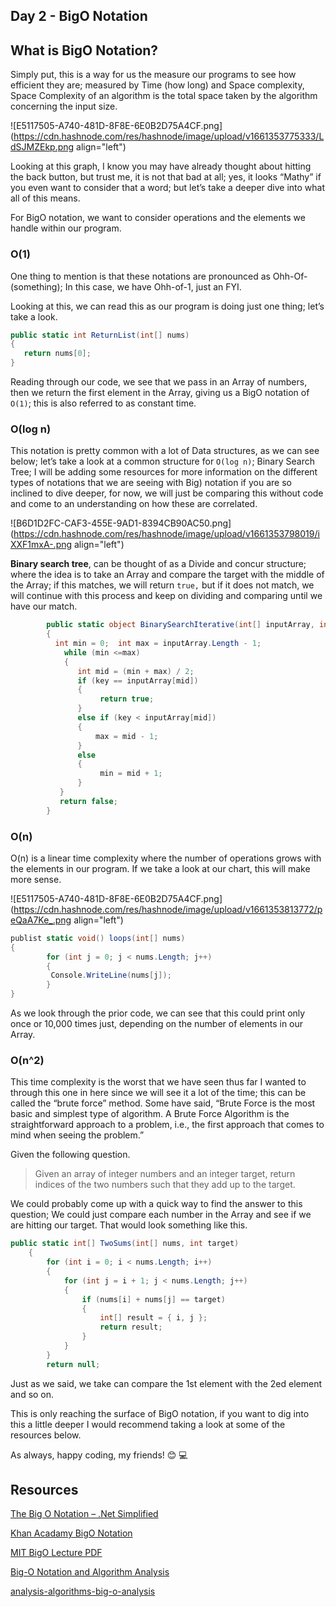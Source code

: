 ## Day 2 - BigO Notation

## What is BigO Notation?

Simply put, this is a way for us the measure our programs to see how efficient they are; measured by Time (how long) and Space complexity, Space Complexity of an algorithm is the total space taken by the algorithm concerning the input size.    


![E5117505-A740-481D-8F8E-6E0B2D75A4CF.png](https://cdn.hashnode.com/res/hashnode/image/upload/v1661353775333/LdSJMZEkp.png align="left")

Looking at this graph, I know you may have already thought about hitting the back button, but trust me, it is not that bad at all; yes, it looks “Mathy” if you even want to consider that a word; but let’s take a deeper dive into what all of this means.

For BigO notation, we want to consider operations and the elements we handle within our program.

### O(1)

One thing to mention is that these notations are pronounced as Ohh-Of-(something); In this case, we have Ohh-of-1, just an FYI. 

Looking at this, we can read this as our program is doing just one thing; let’s take a look.  

```csharp
public static int ReturnList(int[] nums)
{
   return nums[0];
}
```

Reading through our code, we see that we pass in an Array of numbers, then we return the first element in the Array, giving us a BigO notation of `O(1)`; this is also referred to as constant time.

### O(log n)

This notation is pretty common with a lot of Data structures, as we can see below; let’s take a look at a common structure for `O(log n)`; Binary Search Tree; I will be adding some resources for more information on the different types of notations that we are seeing with Big) notation if you are so inclined to dive deeper, for now, we will just be comparing this without code and come to an understanding on how these are correlated.
 
![B6D1D2FC-CAF3-455E-9AD1-8394CB90AC50.png](https://cdn.hashnode.com/res/hashnode/image/upload/v1661353798019/iXXF1mxA-.png align="left")

**Binary search tree**, can be thought of as a Divide and concur structure; where the idea is to take an Array and compare the target with the middle of the Array; if this matches, we will return `true,` but if it does not match, we will continue with this process and keep on dividing and comparing until we have our match.

```csharp
		public static object BinarySearchIterative(int[] inputArray, int key)  
		{ 
		  int min = 0;  int max = inputArray.Length - 1; 
		    while (min <=max)  
		    {  
		       int mid = (min + max) / 2;  
		       if (key == inputArray[mid])  
		       {  
		            return true;  
		       }  
		       else if (key < inputArray[mid])  
		       {  
		           max = mid - 1;  
		       }  
		       else  
		       {  
		            min = mid + 1;  
		       }  
		   }  
		   return false;  
		}  

```

### O(n)
O(n) is a linear time complexity where the number of operations grows with the elements in our program. If we take a look at our chart, this will make more sense. 


![E5117505-A740-481D-8F8E-6E0B2D75A4CF.png](https://cdn.hashnode.com/res/hashnode/image/upload/v1661353813772/peQaA7Ke_.png align="left")

```csharp
publist static void() loops(int[] nums)
{
		for (int j = 0; j < nums.Length; j++)
		{
  		 Console.WriteLine(nums[j]);
		}
}
```

As we look through the prior code, we can see that this could print only once or 10,000 times just, depending on the number of elements in our Array.

### O(n^2)
This time complexity is the worst that we have seen thus far I wanted to through this one in here since we will see it a lot of the time; this can be called the “brute force” method. Some have said, “Brute Force is the most basic and simplest type of algorithm. A Brute Force Algorithm is the straightforward approach to a problem, i.e., the first approach that comes to mind when seeing the problem.” 

Given the following question. 

> Given an array of integer numbers and an integer target, return indices of the two numbers such that they add up to the target.


We could probably come up with a quick way to find the answer to this question; We could just compare each number in the Array and see if we are hitting our target. That would look something like this.

```csharp
public static int[] TwoSums(int[] nums, int target)
    {
        for (int i = 0; i < nums.Length; i++)
        {
            for (int j = i + 1; j < nums.Length; j++)
            {
                if (nums[i] + nums[j] == target)
                {
                    int[] result = { i, j };
                    return result;
                } 
            }
        }
        return null;
```

Just as we said, we take can compare the 1st element with the 2ed element and so on.

This is only reaching the surface of BigO notation, if you want to dig into this a little deeper I would recommend taking a look at some of the resources below.

As always, happy coding, my friends! 😊 💻 

## Resources

[The Big O Notation – .Net Simplified](https://dotnetsimplified.com/the-big-o-notation/)

[Khan Acadamy BigO Notation](https://www.khanacademy.org/computing/computer-science/algorithms/asymptotic-notation/a/big-o-notation)

[MIT BigO Lecture PDF](http://web.mit.edu/16.070/www/lecture/big_o.pdf)

[Big-O Notation and Algorithm Analysis](https://www.w3schools.in/data-structures/big-o-notation-and-algorithm-analysis)

[analysis-algorithms-big-o-analysis](https://www.geeksforgeeks.org/analysis-algorithms-big-o-analysis/)